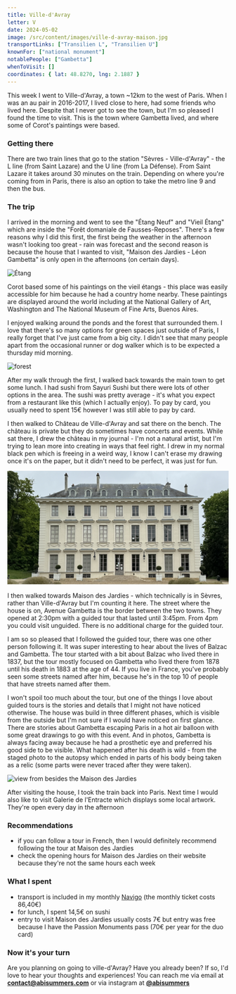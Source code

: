 ```yaml
---
title: Ville-d'Avray
letter: V
date: 2024-05-02
image: /src/content/images/ville-d-avray-maison.jpg
transportLinks: ["Transilien L", "Transilien U"]
knownFor: ["national monument"]
notablePeople: ["Gambetta"]
whenToVisit: []
coordinates: { lat: 48.8270, lng: 2.1887 }
---
```


This week I went to Ville-d'Avray, a town ~12km to the west of Paris. When I was an au pair in 2016-2017, I lived close to here, had some friends who lived here. Despite that I never got to see the town, but I'm so pleased I found the time to visit. This is the town where Gambetta lived, and where some of Corot's paintings were based.

### Getting there

There are two train lines that go to the station "Sèvres - Ville-d'Avray" - the L line (from Saint Lazare) and the U line (from La Défense). From Saint Lazare it takes around 30 minutes on the train. Depending on where you're coming from in Paris, there is also an option to take the metro line 9 and then the bus.

### The trip

I arrived in the morning and went to see the "Étang Neuf" and "Vieil Étang" which are inside the "Forêt domaniale de Fausses-Reposes". There's a few reasons why I did this first, the first being the weather in the afternoon wasn't looking too great - rain was forecast and the second reason is because the house that I wanted to visit, "Maison des Jardies - Léon Gambetta" is only open in the afternoons (on certain days).

![Étang](../images/ville-d-avray-etang.jpg)

Corot based some of his paintings on the vieil étangs - this place was easily accessible for him because he had a country home nearby. These paintings are displayed around the world including at the National Gallery of Art, Washington and The National Museum of Fine Arts, Buenos Aires.

I enjoyed walking around the ponds and the forest that surrounded them. I love that there's so many options for green spaces just outside of Paris, I really forget that I've just came from a big city. I didn't see that many people apart from the occasional runner or dog walker which is to be expected a thursday mid morning.

![forest](../images/ville-d-avray-foret.jpg)

After my walk through the first, I walked back towards the main town to get some lunch. I had sushi from Sayuri Sushi but there were lots of other options in the area. The sushi was pretty average - it's what you expect from a restaurant like this (which I actually enjoy). To pay by card, you usually need to spent 15€ however I was still able to pay by card.

I then walked to Château de Ville-d'Avray and sat there on the bench. The château is private but they do sometimes have concerts and events. While sat there, I drew the château in my journal - I'm not a natural artist, but I'm trying to lean more into creating in ways that feel right. I drew in my normal black pen which is freeing in a weird way, I know I can't erase my drawing once it's on the paper, but it didn't need to be perfect, it was just for fun.

![château](../images/ville-d-avray-chateau.jpg)

I then walked towards Maison des Jardies - which technically is in Sèvres, rather than Ville-d'Avray but I'm counting it here. The street where the house is on, Avenue Gambetta is the border between the two towns. They opened at 2:30pm with a guided tour that lasted until 3:45pm. From 4pm you could visit unguided. There is no additional charge for the guided tour.

I am so so pleased that I followed the guided tour, there was one other person following it. It was super interesting to hear about the lives of Balzac and Gambetta. The tour started with a bit about Balzac who lived there in 1837, but the tour mostly focused on Gambetta who lived there from 1878 until his death in 1883 at the age of 44. If you live in France, you've probably seen some streets named after him, because he's in the top 10 of people that have streets named after them.

I won't spoil too much about the tour, but one of the things I love about guided tours is the stories and details that I might not have noticed otherwise. The house was build in three different phases, which is visible from the outside but I'm not sure if I would have noticed on first glance. There are stories about Gambetta escaping Paris in a hot air balloon with some great drawings to go with this event. And in photos, Gambetta is always facing away because he had a prosthetic eye and preferred his good side to be visible. What happened after his death is wild - from the staged photo to the autopsy which ended in parts of his body being taken as a relic (some parts were never traced after they were taken).

![view from besides the Maison des Jardies](../images/ville-d-avray-maison.jpg)

After visiting the house, I took the train back into Paris. Next time I would also like to visit Galerie de l'Entracte which displays some local artwork. They're open every day in the afternoon

### Recommendations

- if you can follow a tour in French, then I would definitely recommend following the tour at Maison des Jardies
- check the opening hours for Maison des Jardies on their website because they're not the same hours each week

### What I spent

- transport is included in my monthly [Navigo](/articles/navigo) (the monthly ticket costs 86,40€)
- for lunch, I spent 14,5€ on sushi
- entry to visit Maison des Jardies usually costs 7€ but entry was free because I have the Passion Monuments pass (70€ per year for the duo card)

### Now it's your turn

Are you planning on going to ville-d'Avray? Have you already been? If so, I'd love to hear your thoughts and experiences! You can reach me via email at **[contact@abisummers.com](mailto:contact@abisummers.com)** or via instagram at **[@abisummers](https://www.instagram.com/abisummers/)**

